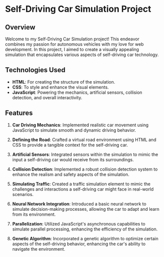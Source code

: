 # Self-Driving Car Simulation Project

## Overview

Welcome to my Self-Driving Car Simulation project! This endeavor combines my passion for autonomous vehicles with my love for web development. In this project, I aimed to create a visually appealing simulation that encapsulates various aspects of self-driving car technology.

## Technologies Used

- **HTML**: For creating the structure of the simulation.
- **CSS**: To style and enhance the visual elements.
- **JavaScript**: Powering the mechanics, artificial sensors, collision detection, and overall interactivity.

## Features

1. **Car Driving Mechanics**: Implemented realistic car movement using JavaScript to simulate smooth and dynamic driving behavior.

2. **Defining the Road**: Crafted a virtual road environment using HTML and CSS to provide a tangible context for the self-driving car.

3. **Artificial Sensors**: Integrated sensors within the simulation to mimic the input a self-driving car would receive from its surroundings.

4. **Collision Detection**: Implemented a robust collision detection system to enhance the realism and safety aspects of the simulation.

5. **Simulating Traffic**: Created a traffic simulation element to mimic the challenges and interactions a self-driving car might face in real-world scenarios.

6. **Neural Network Integration**: Introduced a basic neural network to simulate decision-making processes, allowing the car to adapt and learn from its environment.

7. **Parallelization**: Utilized JavaScript's asynchronous capabilities to simulate parallel processing, enhancing the efficiency of the simulation.

8. **Genetic Algorithm**: Incorporated a genetic algorithm to optimize certain aspects of the self-driving behavior, enhancing the car's ability to navigate the environment.

